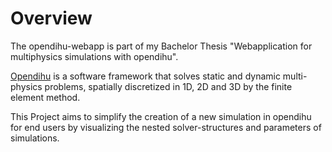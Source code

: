 # Overview
The opendihu-webapp is part of my Bachelor Thesis "Webapplication for multiphysics simulations with opendihu".

[Opendihu](https://github.com/maierbn/opendihu) is a software framework that solves static and dynamic multi-physics problems, spatially discretized in 1D, 2D and 3D by the finite element method.

This Project aims to simplify the creation of a new simulation in opendihu for end users by visualizing the nested solver-structures and parameters of simulations.
